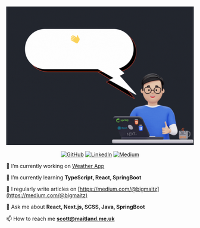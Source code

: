 ![background](header.gif)

<p align="center">
    <a href="https://github.com/s-maitland" target="_blank"><img alt="GitHub" src="https://img.shields.io/badge/GitHub-100000?style=plastic&logo=github&logoColor=white"></a>
    <a href="https://www.linkedin.com/in/s-maitland" target="_blank"><img alt="LinkedIn" src="https://img.shields.io/badge/LinkedIn-0077B5?style=plastic&logo=linkedin&logoColor=white"></a>
    <a href="" target="_blank"><img alt="Medium" src="https://img.shields.io/badge/Medium-12100E?style=plastic&logo=medium&logoColor=white"></a>
</p>

🔭 I’m currently working on [Weather App](https://github.com/S-Maitland/weather-app)

🌱 I’m currently learning **TypeScript, React, SpringBoot**

📝 I regularly write articles on [https://medium.com/@bigmaitz](https://medium.com/@bigmaitz)

💬 Ask me about **React, Next.js, SCSS, Java, SpringBoot**

📫 How to reach me **scott@maitland.me.uk**
